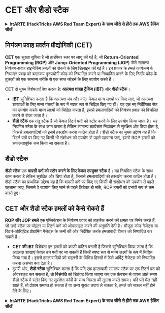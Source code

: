 # CET और शैडो स्टैक

<details>

<summary><strong>htARTE (HackTricks AWS Red Team Expert) के साथ जीरो से हीरो तक AWS हैकिंग सीखें</strong></summary>

हैकट्रिक्स का समर्थन करने के अन्य तरीके:

* अगर आप अपनी कंपनी का विज्ञापन हैकट्रिक्स में देखना चाहते हैं या हैकट्रिक्स को पीडीएफ में डाउनलोड करना चाहते हैं तो [सब्सक्रिप्शन प्लान्स](https://github.com/sponsors/carlospolop) देखें!
* [आधिकारिक PEASS और HackTricks स्वैग](https://peass.creator-spring.com) प्राप्त करें
* हमारा विशेष [NFTs](https://opensea.io/collection/the-peass-family) संग्रह, [The PEASS Family](https://opensea.io/collection/the-peass-family) खोजें
* **डिस्कॉर्ड समूह** में शामिल हों 💬 (https://discord.gg/hRep4RUj7f) या **टेलीग्राम समूह** (https://t.me/peass) में शामिल हों या हमें **ट्विटर** पर फॉलो करें 🐦 [@hacktricks\_live](https://twitter.com/hacktricks\_live)।
* **हैकिंग ट्रिक्स साझा करें** [HackTricks](https://github.com/carlospolop/hacktricks) और [HackTricks Cloud](https://github.com/carlospolop/hacktricks-cloud) github repos में PR जमा करके।

</details>

## नियंत्रण प्रवाह प्रवर्तन प्रौद्योगिकी (CET)

**CET** एक सुरक्षा सुविधा है जो हार्डवेयर स्तर पर लागू की गई है, जो **Return-Oriented Programming (ROP)** और **Jump-Oriented Programming (JOP)** जैसे सामान्य नियंत्रण-प्रवाह हाइजैकिंग हमलों को रोकने के लिए डिज़ाइन की गई है। इन प्रकार के हमले कार्यक्रम के निष्पादन प्रवाह को बदलकर दुरुपयोगी कोड को निष्पादित करने या निष्पादित करने के लिए निर्दोष कोड के टुकड़ों को एक सामान्य तरीके से एक साथ जोड़ने के लिए उपयोग करते हैं।

CET दो मुख्य विशेषताएँ पेश करता है: **अप्रत्यक्ष शाखा ट्रैकिंग (IBT)** और **शैडो स्टैक**।

* **IBT** सुनिश्चित करता है कि अप्रत्यक्ष जंप और कॉल केवल मान्य लक्ष्यों पर किए जाएं, जो अप्रत्यक्ष शाखाओं के लिए मान्य गंतव्यों के रूप में स्पष्ट रूप से चिह्नित किए गए हों। यह एक नए निर्देशिका सेट का उपयोग करके मान्य लक्ष्यों को चिह्नित करता है, इससे हमलावादियों को नियंत्रण प्रवाह को विचलित करने से रोका जाता है।
* **शैडो स्टैक** एक तंतु स्टैक है जो केवल रिटर्न पतों को स्टोर करने के लिए उपयोग किया जाता है। यह नियमित स्टैक के साथ काम करता है लेकिन सामान्य कार्यक्रम निष्पादन से सुरक्षित और छिपा होता है, जिससे हमलावादियों को इसमें हस्तक्षेप करना कठिन होता है। शैडो स्टैक का मुख्य उद्देश्य यह है कि रिटर्न पतों पर किए गए किसी भी संशोधन को उपयोग से पहले पहचाना जाए, इससे ROP हमलों को सफलतापूर्वक कम किया जा सकता है।

## शैडो स्टैक

**शैडो स्टैक** एक **वापसी पतों को स्टोर करने के लिए केवल उपयुक्त स्टैक** है। यह नियमित स्टैक के साथ काम करता है लेकिन सुरक्षित और छिपा होता है, जिससे हमलावादियों को हस्तक्षेप करना कठिन होता है। शैडो स्टैक का प्राथमिक उद्देश्य यह है कि वापसी पतों पर किए गए किसी भी संशोधन को उपयोग से पहले पहचाना जाए, जिससे वे उपयोग किए जाने से पहले डिटेक्ट हो सकें, ROP हमलों को प्रभावी रूप से कम करते हुए।

## CET और शैडो स्टैक हमलों को कैसे रोकते हैं

**ROP और JOP हमले** एक एप्लिकेशन के नियंत्रण प्रवाह को हाइजैक करने की क्षमता पर निर्भर करते हैं, जो उन्हें स्टैक पर पॉइंटर या रिटर्न पतों को ओवरराइट करने की अनुमति देती है। मौजूदा कोड गैजेट्स या रिटर्न-ओरिएंटेड प्रोग्रामिंग गैजेट्स के क्रमों की ओर निर्देशित करके हमलावादी विचार को निष्पादित कर सकते हैं।

* **CET की IBT** विशेषता इन हमलों को काफी कठिन बनाती है जिससे सुनिश्चित किया जाता है कि अप्रत्यक्ष शाखाएं केवल उन पतों पर जा सकती हैं जिन्हें स्पष्ट रूप से मान्य लक्ष्यों के रूप में चिह्नित किया गया है। इससे हमलावादियों को बाइनरी के विभिन्न हिस्सों में फैले अर्बिट्रे गैजेट्स को निष्पादित करना असंभव बना देता है।
* दूसरी ओर, **शैडो स्टैक** सुनिश्चित करता है कि यदि एक हमलावादी सामान्य स्टैक पर एक रिटर्न पत को ओवरराइट कर सकता है, तो **विसंगति** को डिटेक्ट किया जाएगा जब एक फ़ंक्शन से वापस आते समय शैडो स्टैक में स्टोर किए गए सुरक्षित कॉपी के साथ भिन्नता की तुलना करते समय। यदि पते मेल नहीं खाते हैं, तो प्रोग्राम समाप्त हो सकता है या अन्य सुरक्षा उपाय ले सकता है, हमले को सफल नहीं होने देने के लिए।

<details>

<summary><strong>htARTE (HackTricks AWS Red Team Expert) के साथ जीरो से हीरो तक AWS हैकिंग सीखें</strong></summary>

हैकट्रिक्स का समर्थन करने के अन्य तरीके:

* अगर आप अपनी कंपनी का विज्ञापन हैकट्रिक्स में देखना चाहते हैं या हैकट्रिक्स को पीडीएफ में डाउनलोड करना चाहते हैं तो [सब्सक्रिप्शन प्लान्स](https://github.com/sponsors/carlospolop) देखें!
* [आधिकारिक PEASS और HackTricks स्वैग](https://peass.creator-spring.com) प्राप्त करें
* हमारा विशेष [NFTs](https://opensea.io/collection/the-peass-family) संग्रह, [The PEASS Family](https://opensea.io/collection/the-peass-family) खोजें
* **डिस्कॉर्ड समूह** में शामिल हों 💬 (https://discord.gg/hRep4RUj7f) या **टेलीग्राम समूह** (https://t.me/peass) में शामिल हों या हमें **ट्विटर** पर फॉलो करें 🐦 [@hacktricks\_live](https://twitter.com/hacktricks\_live)।
* **हैकिंग ट्रिक्स साझा करें** [HackTricks](https://github.com/carlospolop/hacktricks) और [HackTricks Cloud](https://github.com/carlospolop/hacktricks-cloud) github repos में PR जमा करके।

</details>
